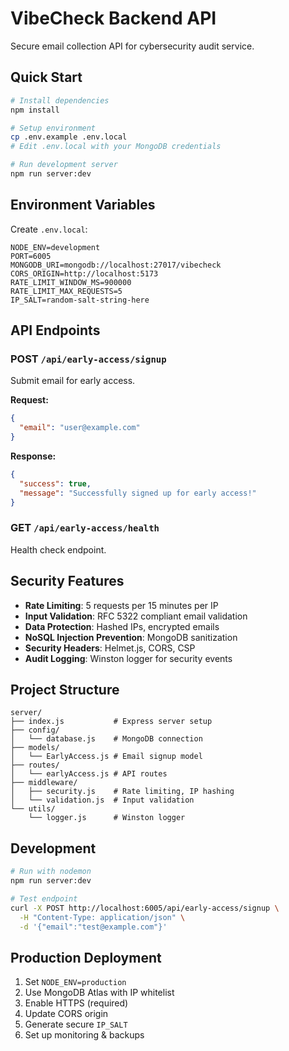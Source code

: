 # VibeCheck Backend API

Secure email collection API for cybersecurity audit service.

## Quick Start

```bash
# Install dependencies
npm install

# Setup environment
cp .env.example .env.local
# Edit .env.local with your MongoDB credentials

# Run development server
npm run server:dev
```

## Environment Variables

Create `.env.local`:

```env
NODE_ENV=development
PORT=6005
MONGODB_URI=mongodb://localhost:27017/vibecheck
CORS_ORIGIN=http://localhost:5173
RATE_LIMIT_WINDOW_MS=900000
RATE_LIMIT_MAX_REQUESTS=5
IP_SALT=random-salt-string-here
```

## API Endpoints

### POST `/api/early-access/signup`
Submit email for early access.

**Request:**
```json
{
  "email": "user@example.com"
}
```

**Response:**
```json
{
  "success": true,
  "message": "Successfully signed up for early access!"
}
```

### GET `/api/early-access/health`
Health check endpoint.

## Security Features

- **Rate Limiting**: 5 requests per 15 minutes per IP
- **Input Validation**: RFC 5322 compliant email validation  
- **Data Protection**: Hashed IPs, encrypted emails
- **NoSQL Injection Prevention**: MongoDB sanitization
- **Security Headers**: Helmet.js, CORS, CSP
- **Audit Logging**: Winston logger for security events

## Project Structure

```
server/
├── index.js           # Express server setup
├── config/
│   └── database.js    # MongoDB connection
├── models/
│   └── EarlyAccess.js # Email signup model
├── routes/
│   └── earlyAccess.js # API routes
├── middleware/
│   ├── security.js    # Rate limiting, IP hashing
│   └── validation.js  # Input validation
└── utils/
    └── logger.js      # Winston logger
```

## Development

```bash
# Run with nodemon
npm run server:dev

# Test endpoint
curl -X POST http://localhost:6005/api/early-access/signup \
  -H "Content-Type: application/json" \
  -d '{"email":"test@example.com"}'
```

## Production Deployment

1. Set `NODE_ENV=production`
2. Use MongoDB Atlas with IP whitelist
3. Enable HTTPS (required)
4. Update CORS origin
5. Generate secure `IP_SALT`
6. Set up monitoring & backups


